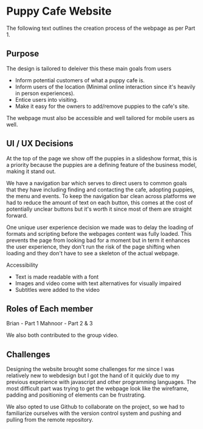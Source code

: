 # Puppy Cafe Website

The following text outlines the creation process of the webpage as per Part 1.

## Purpose

The design is tailored to deleiver this these main goals from users
- Inform potential customers of what a puppy cafe is.
- Inform users of the location (Minimal online interaction since it's heavily in person experiences).
- Entice users into visiting.
- Make it easy for the owners to add/remove puppies to the cafe's site.

The webpage must also be accessible and well tailored for mobile users as well.


## UI / UX Decisions

At the top of the page we show off the puppies in a slideshow format, this is a priority because the puppies are a defining feature of the business model, making it stand out. 

We have a navigation bar which serves to direct users to common goals that they have including finding
and contacting the cafe, adopting puppies, the menu and events. To keep the navigation bar clean across platforms we had to reduce the amount of text on each button, this comes at the cost of potentially unclear buttons but it's worth it since most of them are straight forward.

One unique user experience decision we made was to delay the loading of formats and scripting before the webpages content was fully loaded.
This prevents the page from looking bad for a moment but in term it enhances the user experience, they don't run the risk of the page shifting when loading and they don't have to see a skeleton of the actual webpage.

Accessibility
- Text is made readable with a  font
- Images and video come with text alternatives for visually impaired
- Subtitles were added to the video

## Roles of Each member

Brian   - Part 1
Mahnoor - Part 2 & 3

We also both contributed to the group video.

## Challenges

Designing the website brought some challenges for me since I was relatively new to webdesign
but I got the hand of it quickly due to my previous experience with javascript and other programming
languages. The most difficult part was trying to get the webpage look like the wireframe, padding and positioning
of elements can be frustrating.

We also opted to use Github to collaborate on the project, so we had to 
familiarize ourselves with the version control system and pushing and pulling from
the remote repository.